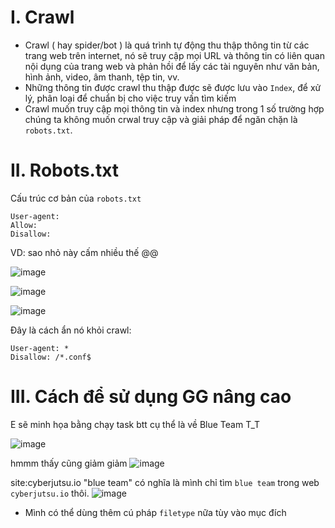 # I. Crawl 
- Crawl ( hay spider/bot ) là quá trình tự động thu thập thông tin từ các trang web trên internet, nó sẽ truy cập mọi URL và thông tin có liên quan nội dụng của trang web và phản hồi để lấy các tài nguyên như văn bản, hình ảnh, video, âm thanh, tệp tin, vv.
- Những thông tin được crawl thu thập được sẽ được lưu vào `Index`, để xử lý, phân loại để chuẩn bị cho việc truy vấn tìm kiếm
- Crawl muốn truy cập mọi thông tin và index nhưng trong 1 số trường hợp chúng ta không muốn crwal truy cập và giải pháp để ngăn chặn là `robots.txt`.
# II. Robots.txt
Cấu trúc cơ bản của `robots.txt`
```
User-agent:
Allow:
Disallow:
```
VD: 
sao nhỏ này cấm nhiều thế @@

![image](https://github.com/user-attachments/assets/75e874d4-d51f-4bf9-9885-3e9748ce160b)

![image](https://github.com/user-attachments/assets/3863a937-801f-4550-8e55-bf6a849a39b5)

![image](https://github.com/user-attachments/assets/87178609-5586-4fed-92c5-b6a7c7844a3d)

Đây là cách ẩn nó khỏi crawl:
```
User-agent: *
Disallow: /*.conf$
```
# III. Cách để sử dụng GG nâng cao

E sẽ minh họa bằng chạy task btt cụ thể là về Blue Team T_T

![image](https://github.com/user-attachments/assets/387967be-61ce-4d56-ae0d-35966d39f292)

hmmm thấy cũng giảm giảm
![image](https://github.com/user-attachments/assets/79b1d8c2-fea1-450f-84b9-64dc4edc71ef)

site:cyberjutsu.io "blue team" có nghĩa là mình chỉ tìm `blue team` trong web `cyberjutsu.io` thôi.
![image](https://github.com/user-attachments/assets/b185cef2-9df0-4584-affb-1826bff037a8)

- Mình có thể dùng thêm cú pháp `filetype` nữa tùy vào mục đích 



